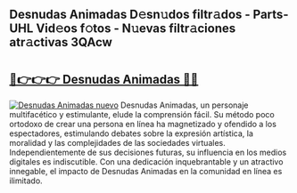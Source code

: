 ## Desnudas Animadas D𝚎sn𝚞dos filtr𝚊dos - Parts-UHL Vid𝚎os f𝚘tos - N𝚞evas filtr𝚊ciones atr𝚊ctivas 3QAcw

# <h2><a href="http://mb8b32.tromn.icu/?c=Desnudas+Animadas">🔗👉👉👉 Desnudas Animadas 🔗🔗</a></h2>

[![Desnudas Animadas nuevo](https://i.imgur.com/pEAQMta.gif)](http://mb8b32.tromn.icu/?c=Desnudas+Animadas)
Desnudas Animadas, un personaje multifacético y estimulante, elude la comprensión fácil. Su método poco ortodoxo de crear una persona en línea ha magnetizado y ofendido a los espectadores, estimulando debates sobre la expresión artística, la moralidad y las complejidades de las sociedades virtuales. Independientemente de sus decisiones futuras, su influencia en los medios digitales es indiscutible. Con una dedicación inquebrantable y un atractivo innegable, el impacto de Desnudas Animadas en la comunidad en línea es ilimitado.
